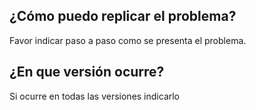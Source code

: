 ## ¿Cómo puedo replicar el problema?
Favor indicar paso a paso como se presenta el problema.
## ¿En que versión ocurre?
Si ocurre en todas las versiones indicarlo
